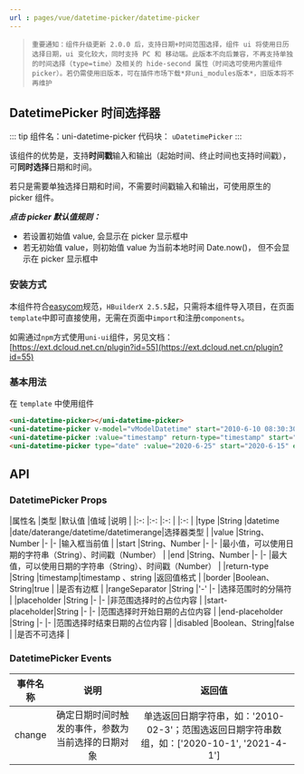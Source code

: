 ```yaml
---
url : pages/vue/datetime-picker/datetime-picker
---
```

> `重要通知：组件升级更新 2.0.0 后，支持日期+时间范围选择，组件 ui 将使用日历选择日期，ui 变化较大，同时支持 PC 和 移动端。此版本不向后兼容，不再支持单独的时间选择（type=time）及相关的 hide-second 属性（时间选可使用内置组件 picker）。若仍需使用旧版本，可在插件市场下载*非uni_modules版本*，旧版本将不再维护`
## DatetimePicker 时间选择器
::: tip 组件名：uni-datetime-picker
代码块： `uDatetimePicker`
:::

该组件的优势是，支持**时间戳**输入和输出（起始时间、终止时间也支持时间戳），可**同时选择**日期和时间。

若只是需要单独选择日期和时间，不需要时间戳输入和输出，可使用原生的 picker 组件。


___点击 picker 默认值规则：___

- 若设置初始值 value, 会显示在 picker 显示框中
- 若无初始值 value，则初始值 value 为当前本地时间 Date.now()， 但不会显示在 picker 显示框中


### 安装方式

本组件符合[easycom](https://uniapp.dcloud.io/collocation/pages?id=easycom)规范，`HBuilderX 2.5.5`起，只需将本组件导入项目，在页面`template`中即可直接使用，无需在页面中`import`和注册`components`。

如需通过`npm`方式使用`uni-ui`组件，另见文档：[https://ext.dcloud.net.cn/plugin?id=55](https://ext.dcloud.net.cn/plugin?id=55)

### 基本用法

在 ``template`` 中使用组件

```html
<uni-datetime-picker></uni-datetime-picker>
<uni-datetime-picker v-model="vModelDatetime" start="2010-6-10 08:30:30" end="2021-6-10 08:30:30"></uni-datetime-picker>
<uni-datetime-picker :value="timestamp" return-type="timestamp" start="1276129830000" end="1623285030000" @change="timestampChange"></uni-datetime-picker>
<uni-datetime-picker type="date" :value="2020-6-25" start="2020-6-15" end="2025-6-15" @change="dateChange"></uni-datetime-picker>
```

## API

### DatetimePicker Props

|属性名						|类型						|默认值		|值域																	|说明																											|
|:-:							|:-:						|:-:			|																			|:-:																											|
|type							|String					|datetime	|date/daterange/datetime/datetimerange|选择器类型																								|
|value						|String、Number	|-				|-																		|输入框当前值																							|
|start						|String、Number	|-				|-																		|最小值，可以使用日期的字符串（String）、时间戳（Number）	|
|end							|String、Number	|-				|-																		|最大值，可以使用日期的字符串（String）、时间戳（Number）	|
|return-type			|String					|timestamp|timestamp 、string										|返回值格式																								|
|border						|Boolean、String|true			|																			|是否有边框																								|
|rangeSeparator		|String					|'-'			|-																		|选择范围时的分隔符																				|
|placeholder			|String					|-				|-																		|非范围选择时的占位内容																		|
|start-placeholder|String					|-				|-																		|范围选择时开始日期的占位内容															|
|end-placeholder	|String					|-				|-																		|范围选择时结束日期的占位内容															|
|disabled					|Boolean、String|false		|																			|是否不可选择																							|




### DatetimePicker Events

|事件名称	|说明												|返回值	|
|:-:		|:-:												|:-:	|
|change		|确定日期时间时触发的事件，参数为当前选择的日期对象	|	单选返回日期字符串，如：'2010-02-3'；范围选返回日期字符串数组，如：['2020-10-1',  '2021-4-1']	|